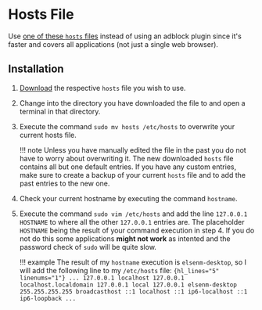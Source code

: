 # Hosts File

Use [one of these `hosts` files](https://github.com/StevenBlack/hosts) instead of using an adblock plugin since it's faster and covers all applications (not just a single web browser).

## Installation
1. [Download](https://github.com/StevenBlack/hosts) the respective `hosts` file you wish to use.
2. Change into the directory you have downloaded the file to and open a terminal in that directory.
3. Execute the command `sudo mv hosts /etc/hosts` to overwrite your current hosts file.

    !!! note
        Unless you have manually edited the file in the past you do not have to worry about overwriting it. The new downloaded `hosts` file contains all but one default entries. If you have any custom entries, make sure to create a backup of your current `hosts` file and to add the past entries to the new one.

4. Check your current hostname by executing the command `hostname`.
5. Execute the command `sudo vim /etc/hosts` and add the line `127.0.0.1 HOSTNAME` to where all the other `127.0.0.1` entries are. The placeholder `HOSTNAME` being the result of your command execution in step 4. If you do not do this some applications **might not work** as intented and the password check of `sudo` will be quite slow.

    !!! example
        The result of my `hostname` execution is `elsenm-desktop`, so I will add the following line to my `/etc/hosts` file:
        ```{hl_lines="5" linenums="1"}
        ...
        127.0.0.1 localhost
        127.0.0.1 localhost.localdomain
        127.0.0.1 local
        127.0.0.1 elsenm-desktop
        255.255.255.255 broadcasthost
        ::1 localhost
        ::1 ip6-localhost
        ::1 ip6-loopback
        ...
        ```

